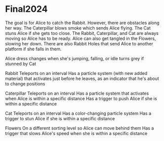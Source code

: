 # Final2024
The goal is for Alice to catch the Rabbit. However, there are obstacles along her way. The Caterpillar blows smoke which sends Alice flying. The Cat stuns Alice if she gets too close. The Rabbit, Caterpillar, and Cat are always moving so Alice has to be ready. Alice can also get tangled in the Flowers, slowing her down. There are also Rabbit Holes that send Alice to another platform if she falls in them.

Alice
dress changes when she's jumping, falling, or idle
turns grey if stunned by Cat

Rabbit
Teleports on an interval
Has a particle system (with new added material) that activates just before he leaves, as an indicator that he's about to change positions

Caterpillar
Teleports on an interval
Has a particle system that activates when Alice is within a specific distance
Has a trigger to push Alice if she is within a specific distance

Cat
Teleports on an interval
Has a color-changing particle system
Has a trigger to stun Alice if she is within a specific distance

Flowers
On a different sorting level so Alice can move behind them
Has a trigger that slows Alice's speed when she is within a specific distance
 
